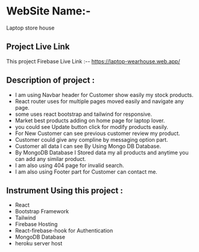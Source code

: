 # WebSite Name:-
Laptop store house

## Project Live Link
This project Firebase Live Link :--  https://laptop-wearhouse.web.app/ 


## Description of project : 
* I am using Navbar header for Customer show easily my stock products.
* React router uses for multiple pages moved easily and navigate any page.
* some uses react bootstrap and tailwind for responsive.
* Market best products adding on home page for laptop lover.
* you could see Update button click for modify products easily.
* For New Customer can see previous customer review my product.
* Customer could give any compline by messaging option part.
* Customer all data I can see By Using Mongo DB Database.
* By MongoDB Database I Stored data my all products and anytime  you can add any similar product.
* I am also using 404 page for invalid search.
* I am also using Footer part for Customer can contact me.

## Instrument Using this project :
* React
* Bootstrap Framework
* Tailwind
* Firebase Hosting
* React-firebase-hook for Authentication
* MongoDB Database
* heroku server host